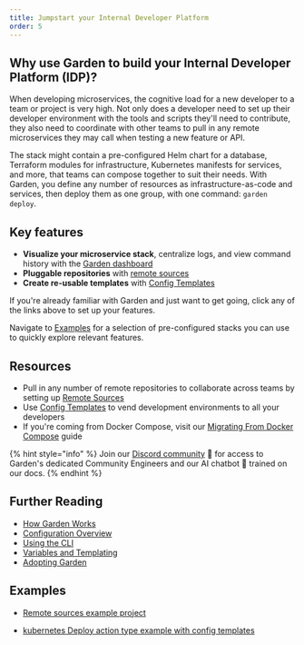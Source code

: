 ```yaml
---
title: Jumpstart your Internal Developer Platform
order: 5
---
```


## Why use Garden to build your Internal Developer Platform (IDP)?

When developing microservices, the cognitive load for a new developer to a team or project is very high. Not only does a developer need to set up their developer environment with the tools and scripts they'll need to contribute, they also need to coordinate with other teams to pull in any remote microservices they may call when testing a new feature or API.

The stack might contain a pre-configured Helm chart for a database, Terraform modules for infrastructure, Kubernetes manifests for services, and more, that teams can compose together to suit their needs. With Garden, you define any number of resources as infrastructure-as-code and services, then deploy them as one group, with one command: `garden deploy`.

## Key features

- **Visualize your microservice stack**, centralize logs, and view command history with the [Garden dashboard](https://app.garden.io)
- **Pluggable repositories** with [remote sources](../advanced/using-remote-sources.md)
- **Create re-usable templates** with [Config Templates](../using-garden/config-templates.md)

If you're already familiar with Garden and just want to get going, click any of the links above to set up your features.

Navigate to [Examples](#examples) for a selection of pre-configured stacks you can use to quickly explore relevant features.

## Resources

- Pull in any number of remote repositories to collaborate across teams by setting up [Remote Sources](../advanced/using-remote-sources.md)
- Use [Config Templates](../using-garden/config-templates.md) to vend development environments to all your developers
- If you're coming from Docker Compose, visit our [Migrating From Docker Compose](../guides/migrating-from-docker-compose.md) guide

{% hint style="info" %}
Join our [Discord community](https://go.garden.io/discord) 🌸 for access to Garden's dedicated Community Engineers and our AI chatbot 🤖  trained on our docs.
{% endhint %}

## Further Reading

- [How Garden Works](../overview/how-garden-works.md)
- [Configuration Overview](../using-garden/configuration-overview.md)
- [Using the CLI](../using-garden/using-the-cli.md)
- [Variables and Templating](../using-garden/variables-and-templating.md)
- [Adopting Garden](../overview/adopting-garden.md)

## Examples

- [Remote sources example project](https://github.com/garden-io/garden/tree/0.13.31/examples/remote-sources)

- [kubernetes Deploy action type example with config templates](https://github.com/garden-io/garden/tree/0.13.31/examples/k8s-deploy-config-templates)
